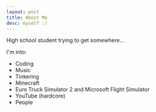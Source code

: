 ```yaml
---
layout: post
title: About Me
desc: myself :)
---
```

High school student trying to get somewhere...

I'm into:
- Coding
- Music
- Tinkering
- Minecraft
- Euro Truck Simulator 2 and Microsoft Flight Simulator
- YouTube (hardcore)
- People